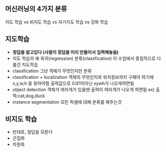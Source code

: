## 머신러닝의 4가지 분류
지도 학습 vs 비지도 학습 vs 자기지도 학습 vs 강화 학습
## 지도학습
- **정답을 알고있다 (사람이 정답을 미리 만들어서 입력해놓음)**
- 지도 학습의 예
회귀(regression)
분류(classfication)
이 수업에서 중점적으로 다룰건 지도학습
- classfication
그냥 객체가 무엇인지만 분류
- classfication + localization
객체의 무엇인지와 위치정보까지 구해야 하기에x,y,w,h 을 찾아야함 출력값으로 0과1이아닌 xywh가 나오게하면됨
- object detection
객체가 여러개가 있을땐 출력이 여러개가 나오게 하면됨 ex) 출력:cat,dog,duck
- instance segmentation
모든 픽셀에 대해 분류를 해주는것
## 비지도 학습
- 반대로, 정답을 모른다
- 군집화
- 차원축
